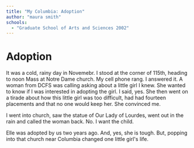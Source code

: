 ```yaml
---
title: "My Columbia: Adoption"
author: "maura smith"
schools:
  - "Graduate School of Arts and Sciences 2002"
---
```


# Adoption

It was a cold, rainy day in Novemebr. I stood at the corner of 115th, heading to noon Mass at Notre Dame church. My cell phone rang. I answered it. A woman from DCFS was calling asking about a little girl I knew. She wanted to know if I was interested in adopting the girl. I said, yes. She then went on a tirade about how this little girl was too difficult, had had fourteen placements and that no one would keep her. She convinced me.

I went into church, saw the statue of Our Lady of Lourdes, went out in the rain and called the woman back. No. I want the child.

Elle was adopted by us two years ago. And, yes, she is tough. But, popping into that church near Columbia changed one little girl's life.
